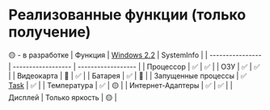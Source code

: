# Реализованные функции (только получение)
:yellow_circle: - в разработке
| Функция          | [Windows 2.2](https://github.com/TsSaltan/jphp-windows-ext) | SystemInfo |
| ---------------- | ------------------ | ------------------ |
| Процессор        | :white_check_mark: | :white_check_mark: |
| ОЗУ              | :white_check_mark: | :white_check_mark: |
| Видеокарта       | :red_circle:       | :white_check_mark: |
| Батарея          | :white_check_mark: | :red_circle:       |
| Запущенные процессы | :white_check_mark: [Task](https://github.com/TsSaltan/jphp-windows-ext/blob/master/api-docs/classes/bundle/windows/Task.md#method-getlist) | :white_check_mark: |
| Температура      | :white_check_mark: | :yellow_circle:    |
| Интернет-Адаптеры | :white_check_mark: | :white_check_mark: |
| Дисплей | Только яркость | :yellow_circle: |
